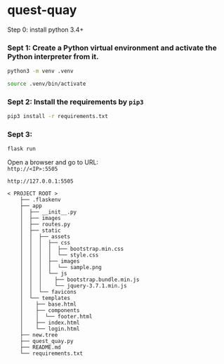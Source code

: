 # quest-quay
Step 0: install python 3.4+
### Sept 1: Create a Python virtual environment and activate the Python interpreter from it.
```bash
python3 -m venv .venv
```
```bash
source .venv/bin/activate
```

### Sept 2: Install the requirements by `pip3`   
```bash
pip3 install -r requirements.txt
```

### Sept 3: 
```bash
flask run
```
Open a browser and go to URL:   
`http://<IP>:5505 `    
   
`http://127.0.0.1:5505 `
```
< PROJECT ROOT >
    ├── .flaskenv
    ├── app
    │  ├── __init__.py
    │  ├── images
    │  ├── routes.py
    │  ├── static
    │  │  ├── assets
    │  │  │  ├── css
    │  │  │  │  ├── bootstrap.min.css
    │  │  │  │  └── style.css
    │  │  │  ├── images
    │  │  │  │  └── sample.png
    │  │  │  └── js
    │  │  │    ├── bootstrap.bundle.min.js
    │  │  │    └── jquery-3.7.1.min.js
    │  │  └── favicons
    │  └── templates
    │    ├── base.html
    │    ├── components
    │    │  └── footer.html
    │    ├── index.html
    │    └── login.html
    ├── new.tree
    ├── quest_quay.py
    ├── README.md
    └── requirements.txt
   ```